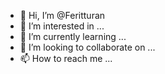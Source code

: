 - 👋 Hi, I’m @Feritturan
- 👀 I’m interested in ...
- 🌱 I’m currently learning ...
- 💞️ I’m looking to collaborate on ...
- 📫 How to reach me ...

<!---
Feritturan/Feritturan is a ✨ special ✨ repository because its `README.md` (this file) appears on your GitHub profile.
You can click the Preview link to take a look at your changes.
--->
